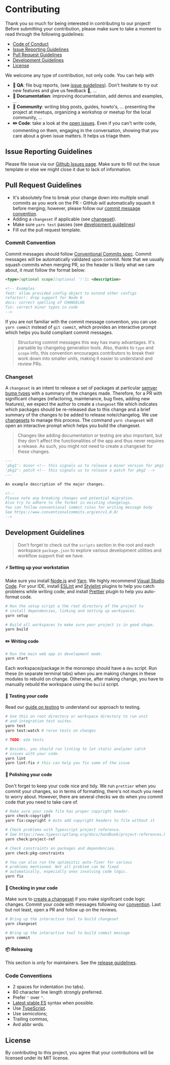 # Contributing

Thank you so much for being interested in contributing to our project! Before submitting your contribution, please make sure to take a moment to read through the following guidelines:

- [Code of Conduct](./.github/CODE_OF_CONDUCT.md)
- [Issue Reporting Guidelines](#issue-reporting-guidelines)
- [Pull Request Guidelines](#pull-request-guidelines)
- [Development Guidelines](#development-guidelines)
- [License](#license)

We welcome any type of contribution, not only code. You can help with

- **:bug: QA**: file bug reports, (see [issue guidelines](#issue-reporting-guidelines)). Don't hesitate to try out new features and give us feedback :raised_hands:, ...
- **:memo: Documentation**: improving documentation, add demos and examples, ...
- **:speech_balloon: Community**: writing blog posts, guides, howto's, ... presenting the project at meetups, organizing a workshop or meetup for the local community, ...
- **:pencil2: Code**: take a look at the [open issues](https://github.com/akphi/config-tester/issues). Even if you can't write code, commenting on them, engaging in the conversation, showing that you care about a given issue matters. It helps us triage them.

## Issue Reporting Guidelines

Please file issue via our [Github Issues page](https://github.com/akphi/config-tester/issues). Make sure to fill out the issue template or else we might close it due to lack of information.

## Pull Request Guidelines

- It's absolutely fine to break your change down into multiple small commits as you work on the PR - GitHub will automatically squash it before merging; however, please follow our [commit message convention](#commit-convention).
- Adding a `changeset` if applicable (see [changeset](#changeset)).
- Make sure `yarn test` passes (see [development guidelines](#development-guidelines))
- Fill out the pull request template.

### Commit Convention

Commit messages should follow [Conventional Commits spec](https://www.conventionalcommits.org/en/v1.0.0/). Commit messages will be automatically validated upon commit. Note that we usually squash commits when merging PR, so the header is likely what we care about, it must follow the format below:

```md
<type>[optional scope][optional '!']: <description>

<!-- Examples
feat: allow provided config object to extend other configs
refactor!: drop support for Node 6
docs: correct spelling of CHANGELOG
fix: correct minor typos in code
-->
```

If you are not familiar with the commit message convention, you can use `yarn commit` instead of `git commit`, which provides an interactive prompt which helps you build compliant commit messages.

> Structuring commit messages this way has many advantages. It's parsable by changelog generation tools. Also, thanks to `type` and `scope` info, this convention encourages contributors to break their work down into smaller units, making it easier to understand and review PRs.

### Changeset

A `changeset` is an intent to release a set of packages at particular [semver bump types](https://semver.org/) with a summary of the changes made. Therefore, for a PR with significant changes (refactoring, maintenance, bug fixes, adding new features), we expect the author to create a `changeset` file which indicates which packages should be re-released due to this change and a brief summary of the changes to be added to release note/changelog. We use [changesets](https://github.com/atlassian/changesets) to manage this process. The command `yarn changeset` will open an interactive prompt which helps you build the changeset.

> Changes like adding documentation or testing are also important, but they don't affect the functionalities of the app and thus never requires a release. As such, you might not need to create a changeset for these changes.

```md
---
'pkg1': minor <!-- this signals us to release a minor version for pkg1 -->
'pkg2': patch <!-- this signals us to release a patch for pkg2 -->
---

An example description of the major changes.

<!--
Please note any breaking changes and potential migration.
Also try to adhere to the format in existing changelogs.
You can follow conventional commit rules for writing message body
See https://www.conventionalcommits.org/en/v1.0.0/
-->
```

## Development Guidelines

> Don't forget to check out the `scripts` section in the root and each workspace `package.json` to explore various development utilities and workflow support that we have.

#### :zap: Setting up your workstation

Make sure you install [Node.js](https://nodejs.org/en/) and [Yarn](https://yarnpkg.com/). We highly recommend [Visual Studio Code](https://code.visualstudio.com/). For your IDE, install [ESLint](https://eslint.org/) and [Stylelint](https://stylelint.io/) plugins to help you catch problems while writing code; and install [Prettier](https://prettier.io/) plugin to help you auto-format code.

```sh
# Run the setup script a the root directory of the project to
# install dependencies, linking and setting up workspaces.
yarn setup

# Build all workspaces to make sure your project is in good shape.
yarn build
```

#### :pencil2: Writing code

```sh
# Run the main web app in development mode.
yarn start
```

Each workspace/package in the monorepo should have a `dev` script. Run these (in separate terminal tabs) when you are making changes in these modules to rebuild on change. Otherwise, after making change, you have to manually rebuild the workspace using the `build` script.

#### :construction: Testing your code

Read our [guide on testing](./docs/test-strategy.md) to understand our approach to testing.

```sh
# Use this on root directory or workspace directory to run unit
# and integration test suites.
yarn test
yarn test:watch # rerun tests on changes

# TODO: e2e tests

# Besides, you should run linting to let static analyzer catch
# issues with your code.
yarn lint
yarn lint:fix # this can help you fix some of the issue
```

#### :nail_care: Polishing your code

Don't forget to keep your code nice and tidy. We run `prettier` when you commit your changes, so in terms of formatting, there's not much you need to worry about. However, there are several checks we do when you commit code that you need to take care of.

```sh
# Make sure your code file has proper copyright header.
yarn check:copyright
yarn fix:copyright # Auto add copyright headers to file without it

# Check problems with Typescript project reference.
# See https://www.typescriptlang.org/docs/handbook/project-references.html
yarn check:project-ref

# Check constraints on packages and dependencies.
yarn check:pkg-constraints

# You can also run the optimistic auto-fixer for various
# problems mentioned. Not all problem can be fixed
# automatically, especially ones involving code logic.
yarn fix
```

#### :tada: Checking in your code

Make sure to [create a changeset](#changeset) if you make significant code logic changes. Commit your code with messages following our [convention](#commit-convention). Last but not least, open a PR and follow up on the reviews.

```sh
# Bring up the interactive tool to build changeset
yarn changeset

# Bring up the interactive tool to build commit message
yarn commit
```

#### :package: Releasing

This section is only for maintainers. See the [release guidelines](./docs/release-guide.md).

### Code Conventions

- 2 spaces for indentation (no tabs).
- 80 character line length strongly preferred.
- Prefer `'` over `"`.
- [Latest stable ES](https://github.com/tc39/proposals) syntax when possible.
- Use [TypeScript](https://www.typescriptlang.org/).
- Use semicolons;
- Trailing commas,
- Avd abbr wrds.

## License

By contributing to this project, you agree that your contributions will be licensed under its MIT license.
